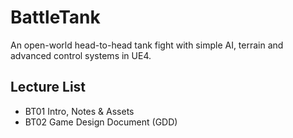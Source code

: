 # BattleTank
An open-world head-to-head tank fight with simple AI, terrain and advanced control systems in UE4.

## Lecture List
* BT01 Intro, Notes & Assets
* BT02 Game Design Document (GDD)
